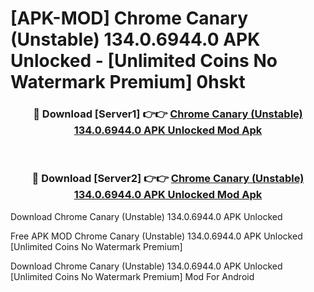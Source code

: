 # [APK-MOD] Chrome Canary (Unstable) 134.0.6944.0 APK Unlocked - [Unlimited Coins No Watermark Premium] 0hskt



<div align="center">
<h3>🔴 Download [Server1] 👉👉 <a href="https://momento.my/?title=Chrome_Canary_(Unstable)_134.0.6944.0_APK_Unlocked">Chrome Canary (Unstable) 134.0.6944.0 APK Unlocked Mod Apk</a></h3><br>

<h3>🔴 Download [Server2] 👉👉 <a href="https://momento.my/?title=Chrome_Canary_(Unstable)_134.0.6944.0_APK_Unlocked">Chrome Canary (Unstable) 134.0.6944.0 APK Unlocked Mod Apk</a></h3>
</div>



Download Chrome Canary (Unstable) 134.0.6944.0 APK Unlocked 

Free APK MOD Chrome Canary (Unstable) 134.0.6944.0 APK Unlocked [Unlimited Coins No Watermark Premium]

Download Chrome Canary (Unstable) 134.0.6944.0 APK Unlocked [Unlimited Coins No Watermark Premium] Mod For Android
